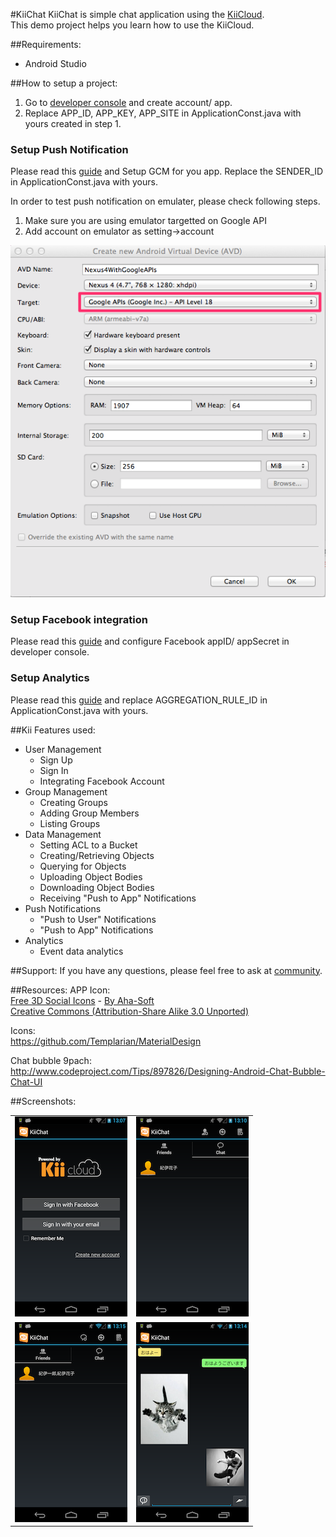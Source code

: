 #KiiChat
KiiChat is simple chat application using the [KiiCloud](https://developer.kii.com/?locale=en).  
This demo project helps you learn how to use the KiiCloud.

##Requirements:
- Android Studio

##How to setup a project:

1. Go to [developer console](https://developer.kii.com) and create account/ app.
2. Replace APP_ID, APP_KEY, APP_SITE in ApplicationConst.java with yours created in step 1.

### Setup Push Notification
Please read this [guide][push-guide] and Setup GCM for you app.
Replace the SENDER_ID in ApplicationConst.java with yours.

[push-guide]:http://docs.kii.com/en/guides/android/quickstart/adding-kii-push-notification-to-your-application/adding-push-notification-gcm

In order to test push notification on emulater, please check following steps.

1. Make sure you are using emulator targetted on Google API
1. Add account on emulator as setting->account

<img src="screenshots/05.png">

### Setup Facebook integration
Please read this [guide][fb-guide] and configure Facebook appID/ appSecret in developer console.

[fb-guide]:http://docs.kii.com/en/guides/android/managing-users/social-network-integration/facebook

### Setup Analytics
Please read this [guide][analytics-guide] and replace AGGREGATION_RULE_ID in ApplicationConst.java with yours.

[analytics-guide]:http://documentation.kii.com/en/guides/android/managing-analytics/flex-analytics/analyze-event-data

##Kii Features used:

- User Management
	- Sign Up
	- Sign In
	- Integrating Facebook Account
- Group Management
	- Creating Groups
	- Adding Group Members
	- Listing Groups
- Data Management
	- Setting ACL to a Bucket
	- Creating/Retrieving Objects
	- Querying for Objects
	- Uploading Object Bodies
	- Downloading Object Bodies
	- Receiving "Push to App" Notifications
- Push Notifications
	- "Push to User" Notifications
	- "Push to App" Notifications
- Analytics
	- Event data analytics

##Support:
If you have any questions, please feel free to ask at [community](http://community.kii.com/).

##Resources:
APP Icon:  
[Free 3D Social Icons](https://www.iconfinder.com/icons/54521/about_balloon_baloon_bubble_chat_comment_comments_forum_help_hint_knob_mandarin_mandarine_orange_pin_snap_speech_tack_talk_tangerine_icon) - [By Aha-Soft](http://www.aha-soft.com/)  
[Creative Commons (Attribution-Share Alike 3.0 Unported)](http://creativecommons.org/licenses/by-sa/3.0/)  

Icons:  
https://github.com/Templarian/MaterialDesign  
  
Chat bubble 9pach:  
http://www.codeproject.com/Tips/897826/Designing-Android-Chat-Bubble-Chat-UI  

##Screenshots:

<table border="0">
  <tr>
    <td><img src="screenshots/01.png"></td>
    <td><img src="screenshots/02.png"></td>
  </tr>
  <tr>
    <td><img src="screenshots/03.png"></td>
    <td><img src="screenshots/04.png"></td>
  </tr>
</talbe>



